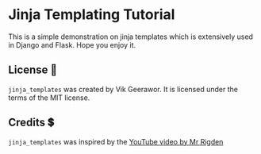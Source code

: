 # Jinja Templating Tutorial

This is a simple demonstration on jinja templates which is extensively used in Django and Flask. Hope you enjoy it.

## License 🔑

`jinja_templates` was created by Vik Geerawor. It is licensed under the terms of the MIT license.

## Credits 💲

`jinja_templates` was inspired by the [YouTube video by Mr Rigden](https://www.youtube.com/watch?v=bxhXQG1qJPM)
